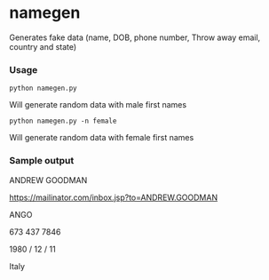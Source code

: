 # namegen
Generates fake data (name, DOB, phone number, Throw away email, country and state)

### Usage 
```python namegen.py ```

Will generate random data with male first names

```python namegen.py -n female ```

Will generate random data with female first names

### Sample output

ANDREW GOODMAN 

https://mailinator.com/inbox.jsp?to=ANDREW.GOODMAN 

ANGO

673 437 7846

1980 / 12 / 11

Italy
